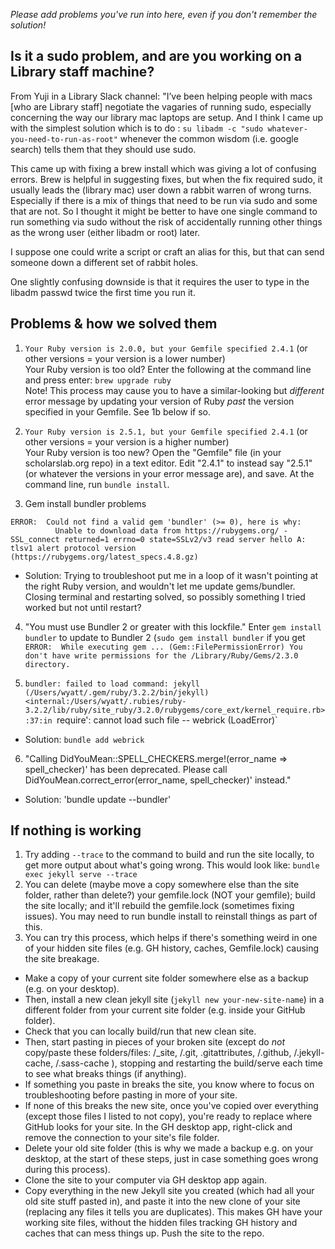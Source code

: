 *Please add problems you've run into here, even if you don't remember the solution!*

## Is it a sudo problem, and are you working on a Library staff machine?
From Yuji in a Library Slack channel: "I’ve been helping people with macs \[who are Library staff\] negotiate the vagaries of running sudo, especially concerning the way our library mac laptops are setup.  And I think I came up with the simplest solution which is to do :
`su libadm -c "sudo whatever-you-need-to-run-as-root"` whenever the common wisdom (i.e. google search) tells them that they should use sudo.

This came up with fixing a brew install which was giving a lot of confusing errors. Brew is helpful in suggesting fixes, but when the fix required sudo, it usually leads the (library mac) user down a rabbit warren of wrong turns. Especially if there is a mix of things that need to be run via sudo and some that are not.  So I thought it might be better to have one single command to run something via sudo without the risk of accidentally running other things as the wrong user (either libadm or root) later. 

I suppose one could write a script or craft an alias for this, but that can send someone down a different set of rabbit holes.

One slightly confusing downside is that it requires the user to type in the libadm passwd twice the first time you run it.

## Problems & how we solved them
1. `Your Ruby version is 2.0.0, but your Gemfile specified 2.4.1` (or other versions = your version is a lower number)  
Your Ruby version is too old? Enter the following at the command line and press enter: `brew upgrade ruby`  
Note! This process may cause you to have a similar-looking but *different* error message by updating your version of Ruby *past* the version specified in your Gemfile. See 1b below if so.

2. `Your Ruby version is 2.5.1, but your Gemfile specified 2.4.1` (or other versions = your version is a higher number)  
Your Ruby version is too new? Open the "Gemfile" file (in your scholarslab.org repo) in a text editor. Edit "2.4.1" to instead say "2.5.1" (or whatever the versions in your error message are), and save. At the command line, run `bundle install`.  

3. Gem install bundler problems  
```gem install bundler
ERROR:  Could not find a valid gem 'bundler' (>= 0), here is why:
          Unable to download data from https://rubygems.org/ - SSL_connect returned=1 errno=0 state=SSLv2/v3 read server hello A: tlsv1 alert protocol version (https://rubygems.org/latest_specs.4.8.gz)
```

* Solution:
Trying to troubleshoot put me in a loop of it wasn't pointing at the right Ruby version, and wouldn't let me update gems/bundler. Closing terminal and restarting solved, so possibly something I tried worked but not until restart?

4. "You must use Bundler 2 or greater with this lockfile."
Enter `gem install bundler` to update to Bundler 2 (`sudo gem install bundler` if you get `ERROR:  While executing gem ... (Gem::FilePermissionError) You don't have write permissions for the /Library/Ruby/Gems/2.3.0 directory.`

5. `bundler: failed to load command: jekyll (/Users/wyatt/.gem/ruby/3.2.2/bin/jekyll)
<internal:/Users/wyatt/.rubies/ruby-3.2.2/lib/ruby/site_ruby/3.2.0/rubygems/core_ext/kernel_require.rb>:37:in `require': cannot load such file -- webrick (LoadError)`

* Solution: `bundle add webrick`

6. "Calling DidYouMean::SPELL_CHECKERS.merge!(error_name => spell_checker)' has been deprecated. Please call DidYouMean.correct_error(error_name, spell_checker)' instead."

* Solution: 'bundle update --bundler'

## If nothing is working
1. Try adding `--trace` to the command to build and run the site locally, to get more output about what's going wrong. This would look like: `bundle exec jekyll serve --trace`
2. You can delete (maybe move a copy somewhere else than the site folder, rather than delete?) your gemfile.lock (NOT your gemfile); build the site locally; and it'll rebuild the gemfile.lock (sometimes fixing issues). You may need to run bundle install to reinstall things as part of this.
3. You can try this process, which helps if there's something weird in one of your hidden site files (e.g. GH history, caches, Gemfile.lock) causing the site breakage. 
* Make a copy of your current site folder somewhere else as a backup (e.g. on your desktop).
* Then, install a new clean jekyll site (`jekyll new your-new-site-name`) in a different folder from your current site folder (e.g. inside your GitHub folder).
* Check that you can locally build/run that new clean site.
* Then, start pasting in pieces of your broken site (except do *not* copy/paste these folders/files: /_site, /.git, .gitattributes, /.github, /.jekyll-cache, /.sass-cache ), stopping and restarting the build/serve each time to see what breaks things (if anything).
* If something you paste in breaks the site, you know where to focus on troubleshooting before pasting in more of your site.
* If none of this breaks the new site, once you've copied over everything (except those files I listed to not copy), you're ready to replace where GitHub looks for your site. In the GH desktop app, right-click and remove the connection to your site's file folder.
* Delete your old site folder (this is why we made a backup e.g. on your desktop, at the start of these steps, just in case something goes wrong during this process).
* Clone the site to your computer via GH desktop app again.
* Copy everything in the new Jekyll site you created (which had all your old site stuff pasted in), and paste it into the new clone of your site (replacing any files it tells you are duplicates). This makes GH have your working site files, without the hidden files tracking GH history and caches that can mess things up. Push the site to the repo.
